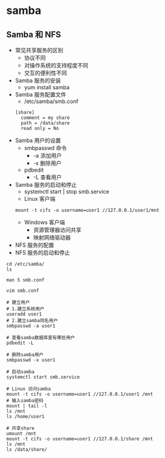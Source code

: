 # samba

## Samba 和 NFS
* 常见共享服务的区别
  * 协议不同
  * 对操作系统的支持程度不同
  * 交互的便利性不同
* Samba 服务的安装
  * yum install samba
* Samba 服务配置文件
  * /etc/samba/smb.conf
  ```
  [share]
    comment = my share
    path = /data/share
    read only = No
  ```
* Samba 用户的设置
  * smbpasswd 命令
    * -a 添加用户
    * -x 删除用户
  * pdbedit
    * -L 查看用户
* Samba 服务的启动和停止
  * systemctl start | stop smb.service
  * Linux 客户端
  ```
  mount -t cifs -o username=user1 //127.0.0.1/user1/mnt
  ```
  * Windows 客户端
    * 资源管理器访问共享
    * 映射网络驱动器
* NFS 服务的配置
* NFS 服务的启动和停止

```
cd /etc/samba/
ls

man 5 smb.conf

vim smb.conf

# 建立用户
# 1.建立系统用户
useradd user1
# 2.建立samba同名用户
smbpasswd -a user1

# 查看samba数据库里有哪些用户
pdbedit -L

# 删除samba用户
smbpasswd -x user1

# 启动samba
systemctl start smb.service

# Linux 访问samba
mount -t cifs -o username=user1 //127.0.0.1/user1 /mnt
# 输入samba密码
mount | tail -l
ls /mnt
ls /home/user1

# 共享share
umount /mnt
mount -t cifs -o username=user1 //127.0.0.1/share /mnt
ls /mnt
ls /data/share/
```